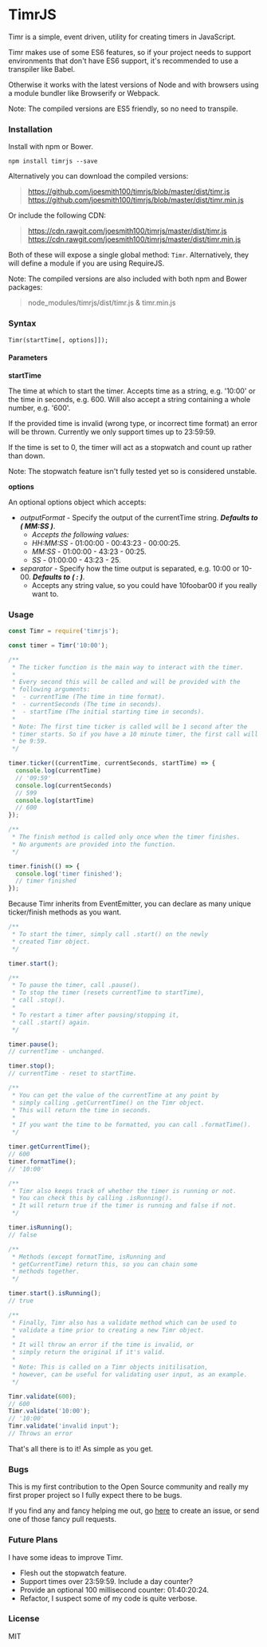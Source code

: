 # TimrJS
Timr is a simple, event driven, utility for creating timers in JavaScript.

Timr makes use of some ES6 features, so if your project needs to support environments that don't have ES6 support, it's recommended to use a transpiler like Babel.

Otherwise it works with the latest versions of Node and with browsers using a module bundler like Browserify or Webpack.

Note: The compiled versions are ES5 friendly, so no need to transpile.
### Installation
Install with npm or Bower.
```
npm install timrjs --save
```

Alternatively you can download the compiled versions:
> https://github.com/joesmith100/timrjs/blob/master/dist/timr.js
> https://github.com/joesmith100/timrjs/blob/master/dist/timr.min.js

Or include the following CDN:
> https://cdn.rawgit.com/joesmith100/timrjs/master/dist/timr.js
> https://cdn.rawgit.com/joesmith100/timrjs/master/dist/timr.min.js

Both of these will expose a single global method: `Timr`.
Alternatively, they will define a module if you are using RequireJS.

Note: The compiled versions are also included with both npm and Bower packages:
> node_modules/timrjs/dist/timr.js & timr.min.js

### Syntax
```
Timr(startTime[, options]]);
```

#### Parameters
**startTime**

The time at which to start the timer. Accepts time as a string, e.g. '10:00' or the time in seconds, e.g. 600. Will also accept a string containing a whole number, e.g. '600'.

If the provided time is invalid (wrong type, or incorrect time format) an error will be thrown. Currently we only support times up to 23:59:59.

If the time is set to 0, the timer will act as a stopwatch and count up rather than down.

Note: The stopwatch feature isn't fully tested yet so is considered unstable.

**options**

An optional options object which accepts:
 - _outputFormat_ - Specify the output of the currentTime string. **_Defaults to ( MM:SS )_**.
   - _Accepts the following values:_
   - _HH:MM:SS_ - 01:00:00 - 00:43:23 - 00:00:25.
   - _MM:SS_ - 01:00:00 - 43:23 - 00:25.
   - _SS_ - 01:00:00 - 43:23 - 25.
 - _separator_ - Specify how the time output is separated, e.g. 10:00 or 10-00. **_Defaults to ( : )_**.
   - Accepts any string value, so you could have 10foobar00 if you really want to.

### Usage
```js
const Timr = require('timrjs');

const timer = Timr('10:00');

/**
 * The ticker function is the main way to interact with the timer.
 *
 * Every second this will be called and will be provided with the
 * following arguments:
 *  - currentTime (The time in time format).
 *  - currentSeconds (The time in seconds).
 *  - startTime (The initial starting time in seconds).
 *
 * Note: The first time ticker is called will be 1 second after the
 * timer starts. So if you have a 10 minute timer, the first call will
 * be 9:59.
 */

timer.ticker((currentTime, currentSeconds, startTime) => {
  console.log(currentTime)
  // '09:59'
  console.log(currentSeconds)
  // 599
  console.log(startTime)
  // 600
});

/**
 * The finish method is called only once when the timer finishes.
 * No arguments are provided into the function.
 */

timer.finish(() => {
  console.log('timer finished');
  // timer finished
});
```
Because Timr inherits from EventEmitter, you can declare as many unique ticker/finish methods as you want.
```js
/**
 * To start the timer, simply call .start() on the newly
 * created Timr object.
 */

timer.start();

/**
 * To pause the timer, call .pause().
 * To stop the timer (resets currentTime to startTime),
 * call .stop().
 *
 * To restart a timer after pausing/stopping it,
 * call .start() again.
 */

timer.pause();
// currentTime - unchanged.

timer.stop();
// currentTime - reset to startTime.

/**
 * You can get the value of the currentTime at any point by
 * simply calling .getCurrentTime() on the Timr object.
 * This will return the time in seconds.
 *
 * If you want the time to be formatted, you can call .formatTime().
 */

timer.getCurrentTime();
// 600
timer.formatTime();
// '10:00'

/**
 * Timr also keeps track of whether the timer is running or not.
 * You can check this by calling .isRunning().
 * It will return true if the timer is running and false if not.
 */

timer.isRunning();
// false

/**
 * Methods (except formatTime, isRunning and
 * getCurrentTime) return this, so you can chain some
 * methods together.
 */

timer.start().isRunning();
// true

/**
 * Finally, Timr also has a validate method which can be used to
 * validate a time prior to creating a new Timr object.
 *
 * It will throw an error if the time is invalid, or
 * simply return the original if it's valid.
 *
 * Note: This is called on a Timr objects initilisation,
 * however, can be useful for validating user input, as an example.
 */

Timr.validate(600);
// 600
Timr.validate('10:00');
// '10:00'
Timr.validate('invalid input');
// Throws an error
```
That's all there is to it! As simple as you get.
### Bugs
This is my first contribution to the Open Source community and really my first proper project so I fully expect there to be bugs.

If you find any and fancy helping me out, go [here](https://github.com/joesmith100/timrjs/issues) to create an issue, or send one of those fancy pull requests.
### Future Plans
I have some ideas to improve Timr.
 - Flesh out the stopwatch feature.
 - Support times over 23:59:59. Include a day counter?
 - Provide an optional 100 millisecond counter: 01:40:20:24.
 - Refactor, I suspect some of my code is quite verbose.

### License
MIT

